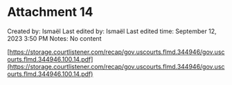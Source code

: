 # Attachment 14

Created by: Ismaël 
Last edited by: Ismaël 
Last edited time: September 12, 2023 3:50 PM
Notes: No content

[https://storage.courtlistener.com/recap/gov.uscourts.flmd.344946/gov.uscourts.flmd.344946.100.14.pdf](https://storage.courtlistener.com/recap/gov.uscourts.flmd.344946/gov.uscourts.flmd.344946.100.14.pdf)